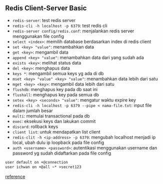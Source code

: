 ## Redis Client-Server Basic

* `redis-server`: test redis server
* `redis-cli -h localhost -p 6379`: test redis cli
* `redis-server config/redis.conf`: menjalankan redis server menggunakan file config
* `select <index>`: memilih database berdasarkan index di redis client
* `set <key> "value"`: menambahkan data
* `get <key>`: mengambil data
* `append <key> "value"`: menambahkan data dari yang sudah ada
* `exists <key>`: melihat status data
* `del <key>`: menghapus data
* `keys *`: mengambil semua keys yg ada di db
* `mset <key> "value" <key> "value"`: menambahkan data lebih dari satu
* `mget <key> <key>`: mengambil data lebih dari satu
* `flushdb`: menghapus key pada db saat ini
* `flushall`: menghapus key pada semua db
* `setex <key> <seconds> "value"`: mengatur waktu expire key
* `redis-cli -h localhost -p 6379 --pipe < nama-file.txt`: input file dalam jumlah besar
* `multi`: memulai transactional pada db
* `exec`: eksekusi keys dan lakukan commit
* `discard`: rollback keys
* `client list`: untuk mendapatkan list client
* `redis-clit -h <ip-address> -p 6379`: mengubah localhost menjadi ip local, ubah dulu ip loopback pada file config
* `auth <username> <password>`: autentikasi menggunakan username dan password yg sudah didaftarkan pada file config 
```markdown
user default on +@connection
user ichwan on +@all ~* >secret123
```

[reference](https://docs.google.com/presentation/d/1kDwmRom2R7JioqkUh6mT1ohjy0t1kRQQHR1VwWgT-b0/edit?usp=sharing)